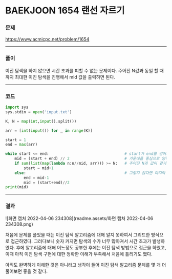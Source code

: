 # BAEKJOON 1654 랜선 자르기

### 문제 

https://www.acmicpc.net/problem/1654

<hr>


### 풀이

이진 탐색을 하지 않으면 시간 초과를 피할 수 없는 문제이다. 주어진 N값과 동일 할 때까지 최대한 이진 탐색을 진행해서 mid 값을 출력하면 된다.

<hr>


### 코드

```python
import sys
sys.stdin = open('input.txt')

K, N = map(int,input().split())

arr = [int(input()) for _ in range(K)]

start = 1
end = max(arr)

while start <= end:                                 # start가 end를 넘어서면 종료
    mid = (start + end) // 2                        # 가운데를 중심으로 양쪽 탐색
    if sum(list(map(lambda n:n//mid, arr))) >= N:   # 주어진 N과 값이 같거나 크면 start를 mind+1로 당겨옴
        start = mid+1
    else:                                           # 그렇지 않다면 마지막 지점을 당겨옴
        end = mid-1
        mid = (start+end)//2
print(mid)
```

<hr>


### 결과

![화면 캡처 2022-04-06 234308](readme.assets/화면 캡처 2022-04-06 234308.png)

처음에 문제를 풀었을 때는 이진 탐색 알고리즘에 대해 알지 못하여서 그리드한 방식으로 접근하였다. 그러다보니 숫자 커지면 탐색의 수가 너무 많아져서 시간 초과가 발생하였다. 후에 알고리즘에 대해 어느정도 공부한 후에는 이진 탐색 방법으로 접근을 하였고, 이때 아직 이진 탐색 구현에 대한 정확한 이해가 부족해서 처음에 틀리기도 했다.

아직도 완벽하게 이해한 것은 아니라고 생각이 들어 이진 탐색 알고리즘 문제를 몇 개 더 풀어보면 좋을 것 같다.